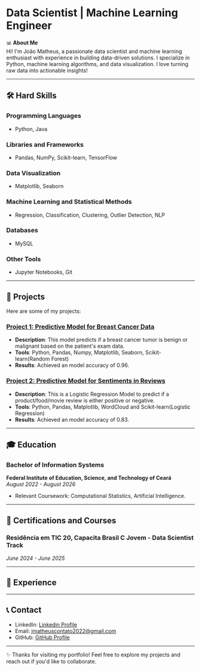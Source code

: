 # Data Scientist | Machine Learning Engineer

📊 **About Me**  
Hi! I'm João Matheus, a passionate data scientist and machine learning enthusiast with experience in building data-driven solutions. I specialize in Python, machine learning algorithms, and data visualization. I love turning raw data into actionable insights!

---

## 🛠️ Hard Skills  

### Programming Languages  
- Python, Java  

### Libraries and Frameworks  
- Pandas, NumPy, Scikit-learn, TensorFlow  

### Data Visualization  
- Matplotlib, Seaborn  

### Machine Learning and Statistical Methods  
- Regression, Classification, Clustering, Outlier Detection, NLP  

### Databases  
- MySQL  

### Other Tools  
- Jupyter Notebooks, Git  

---

## 📂 Projects  

Here are some of my projects:  

### [Project 1: Predictive Model for Breast Cancer Data](https://github.com/jmatheusacosta/Projects---DS-ML/tree/main/breast_cancer_predict)  
- **Description**: This model predicts if a breast cancer tumor is benign or malignant based on the patient's exam data.  
- **Tools**: Python, Pandas, Numpy, Matplotlib, Seaborn, Scikit-learn(Random Forest)   
- **Results**: Achieved an model accuracy of 0.96.  

### [Project 2: Predictive Model for Sentiments in Reviews](https://github.com/jmatheusacosta/Projects---DS-ML/tree/main/review_classifier_predict)  
- **Description**: This is a Logistic Regression Model to predict if a product/food/movie review is either positive or negative.  
- **Tools**: Python, Pandas, Matplotlib, WordCloud and Scikit-learn(Logistic Regression)   
- **Results**: Achieved an model accuracy of 0.83.  

---

## 🎓 Education  

### Bachelor of Information Systems  
**Federal Institute of Education, Science, and Technology of Ceará**  
*August 2022 - August 2026*  
- Relevant Coursework: Computational Statistics, Artificial Intelligence.

---

## 📜 Certifications and Courses  

### Residência em TIC 20, Capacita Brasil C Jovem - Data Scientist Track  
*June 2024 - June 2025*  

---

## 💼 Experience  

---

## 📞 Contact  
- LinkedIn: [Linkedin Profile](https://www.linkedin.com/in/joão-matheus-alves-costa-16b417233/)  
- Email: jmatheuscontato2022@gmail.com  
- GitHub: [GitHub Profile](https://github.com/jmatheusacosta)

---

✨ Thanks for visiting my portfolio! Feel free to explore my projects and reach out if you'd like to collaborate.  
